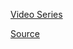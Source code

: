 [Video Series](https://www.udemy.com/graphql-with-react-course)

[Source](https://github.com/StephenGrider/GraphQLCast)